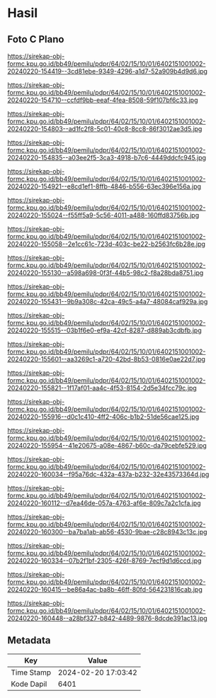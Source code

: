 # Hasil

## Foto C Plano

https://sirekap-obj-formc.kpu.go.id/bb49/pemilu/pdpr/64/02/15/10/01/6402151001002-20240220-154419--3cd81ebe-9349-4296-a1d7-52a909b4d9d6.jpg

https://sirekap-obj-formc.kpu.go.id/bb49/pemilu/pdpr/64/02/15/10/01/6402151001002-20240220-154710--ccfdf9bb-eeaf-4fea-8508-59f107bf6c33.jpg

https://sirekap-obj-formc.kpu.go.id/bb49/pemilu/pdpr/64/02/15/10/01/6402151001002-20240220-154803--ad1fc2f8-5c01-40c8-8cc8-86f3012ae3d5.jpg

https://sirekap-obj-formc.kpu.go.id/bb49/pemilu/pdpr/64/02/15/10/01/6402151001002-20240220-154835--a03ee2f5-3ca3-4918-b7c6-4449ddcfc945.jpg

https://sirekap-obj-formc.kpu.go.id/bb49/pemilu/pdpr/64/02/15/10/01/6402151001002-20240220-154921--e8cd1ef1-8ffb-4846-b556-63ec396e156a.jpg

https://sirekap-obj-formc.kpu.go.id/bb49/pemilu/pdpr/64/02/15/10/01/6402151001002-20240220-155024--f55ff5a9-5c56-4011-a488-160ffd83756b.jpg

https://sirekap-obj-formc.kpu.go.id/bb49/pemilu/pdpr/64/02/15/10/01/6402151001002-20240220-155058--2e1cc61c-723d-403c-be22-b2563fc6b28e.jpg

https://sirekap-obj-formc.kpu.go.id/bb49/pemilu/pdpr/64/02/15/10/01/6402151001002-20240220-155130--a598a698-0f3f-44b5-98c2-f8a28bda8751.jpg

https://sirekap-obj-formc.kpu.go.id/bb49/pemilu/pdpr/64/02/15/10/01/6402151001002-20240220-155431--9b9a308c-42ca-49c5-a4a7-48084caf929a.jpg

https://sirekap-obj-formc.kpu.go.id/bb49/pemilu/pdpr/64/02/15/10/01/6402151001002-20240220-155515--03b1f6e0-ef9a-42cf-8287-d889ab3cdbfb.jpg

https://sirekap-obj-formc.kpu.go.id/bb49/pemilu/pdpr/64/02/15/10/01/6402151001002-20240220-155601--aa3269c1-a720-42bd-8b53-0816e0ae22d7.jpg

https://sirekap-obj-formc.kpu.go.id/bb49/pemilu/pdpr/64/02/15/10/01/6402151001002-20240220-155821--1f17af01-aa4c-4f53-8154-2d5e34fcc79c.jpg

https://sirekap-obj-formc.kpu.go.id/bb49/pemilu/pdpr/64/02/15/10/01/6402151001002-20240220-155916--d0c1c410-4ff2-406c-b1b2-51de56cae125.jpg

https://sirekap-obj-formc.kpu.go.id/bb49/pemilu/pdpr/64/02/15/10/01/6402151001002-20240220-155954--41e20675-a08e-4867-b60c-da79cebfe529.jpg

https://sirekap-obj-formc.kpu.go.id/bb49/pemilu/pdpr/64/02/15/10/01/6402151001002-20240220-160034--f95a76dc-432a-437a-b232-32e43573364d.jpg

https://sirekap-obj-formc.kpu.go.id/bb49/pemilu/pdpr/64/02/15/10/01/6402151001002-20240220-160112--d7ea46de-057a-4763-af6e-809c7a2c1cfa.jpg

https://sirekap-obj-formc.kpu.go.id/bb49/pemilu/pdpr/64/02/15/10/01/6402151001002-20240220-160300--ba7ba1ab-ab56-4530-9bae-c28c8943c13c.jpg

https://sirekap-obj-formc.kpu.go.id/bb49/pemilu/pdpr/64/02/15/10/01/6402151001002-20240220-160334--07b2f1bf-2305-426f-8769-7ecf9d1d6ccd.jpg

https://sirekap-obj-formc.kpu.go.id/bb49/pemilu/pdpr/64/02/15/10/01/6402151001002-20240220-160415--be86a4ac-ba8b-46ff-80fd-564231816cab.jpg

https://sirekap-obj-formc.kpu.go.id/bb49/pemilu/pdpr/64/02/15/10/01/6402151001002-20240220-160448--a28bf327-b842-4489-9876-8dcde391ac13.jpg


## Metadata

| Key        | Value               |
| ---------- | ------------------- |
| Time Stamp | 2024-02-20 17:03:42 |
| Kode Dapil | 6401                |



